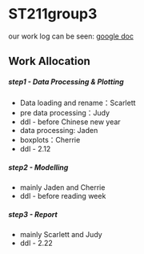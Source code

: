 # ST211group3

our work log can be seen: [google doc](https://docs.google.com/document/d/1GgF5PCUBDJeTyp81fyFbC68142-ZD-UyWpb_9qNnXlE/edit)

## Work Allocation

##### step1 - Data Processing & Plotting
  - Data loading and rename：Scarlett
  - pre data processing：Judy
  - ddl - before Chinese new year
  - data processing: Jaden
  - boxplots：Cherrie
  - ddl - 2.12
##### step2 - Modelling
  - mainly Jaden and Cherrie
  - ddl - before reading week
##### step3 - Report 
  - mainly Scarlett and Judy
  - ddl - 2.22
